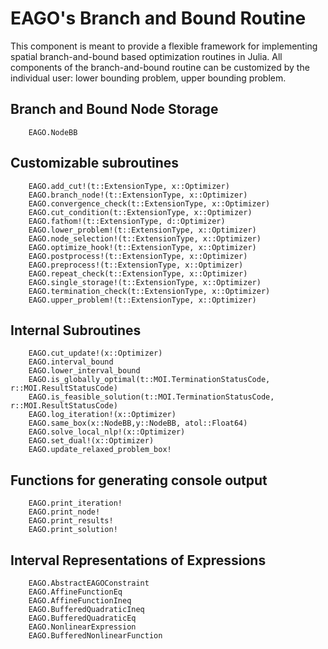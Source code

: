 # EAGO's Branch and Bound Routine

This component is meant to provide a flexible framework for implementing spatial branch-and-bound based optimization routines in Julia.
All components of the branch-and-bound routine can be customized by the individual user: lower bounding problem, upper bounding problem.

## Branch and Bound Node Storage
```@docs
    EAGO.NodeBB
```

## Customizable subroutines

```@docs
    EAGO.add_cut!(t::ExtensionType, x::Optimizer)
    EAGO.branch_node!(t::ExtensionType, x::Optimizer)
    EAGO.convergence_check(t::ExtensionType, x::Optimizer)
    EAGO.cut_condition(t::ExtensionType, x::Optimizer)
    EAGO.fathom!(t::ExtensionType, d::Optimizer)
    EAGO.lower_problem!(t::ExtensionType, x::Optimizer)
    EAGO.node_selection!(t::ExtensionType, x::Optimizer)
    EAGO.optimize_hook!(t::ExtensionType, x::Optimizer)
    EAGO.postprocess!(t::ExtensionType, x::Optimizer)
    EAGO.preprocess!(t::ExtensionType, x::Optimizer)
    EAGO.repeat_check(t::ExtensionType, x::Optimizer)
    EAGO.single_storage!(t::ExtensionType, x::Optimizer)
    EAGO.termination_check(t::ExtensionType, x::Optimizer)
    EAGO.upper_problem!(t::ExtensionType, x::Optimizer)
```

## Internal Subroutines
```@docs
    EAGO.cut_update!(x::Optimizer)
    EAGO.interval_bound
    EAGO.lower_interval_bound
    EAGO.is_globally_optimal(t::MOI.TerminationStatusCode, r::MOI.ResultStatusCode)
    EAGO.is_feasible_solution(t::MOI.TerminationStatusCode, r::MOI.ResultStatusCode)
    EAGO.log_iteration!(x::Optimizer)
    EAGO.same_box(x::NodeBB,y::NodeBB, atol::Float64)
    EAGO.solve_local_nlp!(x::Optimizer)
    EAGO.set_dual!(x::Optimizer)
    EAGO.update_relaxed_problem_box!
```

## Functions for generating console output
```@docs
    EAGO.print_iteration!
    EAGO.print_node!
    EAGO.print_results!
    EAGO.print_solution!
```

## Interval Representations of Expressions
```@docs
    EAGO.AbstractEAGOConstraint
    EAGO.AffineFunctionEq
    EAGO.AffineFunctionIneq
    EAGO.BufferedQuadraticIneq
    EAGO.BufferedQuadraticEq
    EAGO.NonlinearExpression
    EAGO.BufferedNonlinearFunction
```
